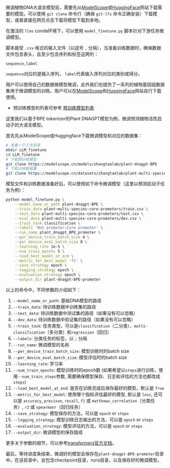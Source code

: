 微调植物DNA大语言模型前，需要先从[ModelScope](https://www.modelscope.cn/organization/zhangtaolab)或[HuggingFace](https://huggingface.co/zhangtaolab)网站下载需要的模型。可以使用 `git clone` 命令行（确保 `git-lfs` 命令正确安装）下载模型，或者直接在网页点击下载将模型下载到本地。

在激活的 `llms` conda环境下，可以使用 `model_finetune.py` 脚本针对下游任务微调模型。

脚本接受 `.csv` 格式的输入文件（以逗号 `,` 分隔），当准备训练数据时，确保数据文件包含表头，且至少包含序列和标签这两列：
```csv
sequence,label
```

`sequence`对应的是输入序列， `label`代表输入序列对应的类别或得分。

用户可以使用自己的数据做模型微调，此外我们也提供了一系列的植物基因组数据集用于微调模型的训练。用户可以在[ModelScope](https://www.modelscope.cn/organization/zhangtaolab)和[HuggingFace](https://huggingface.co/zhangtaolab)网站自行下载使用。

* 预训练模型的列表可参考 [预训练模型列表](resources/pretrain_models.md)

这里我们以基于BPE tokenizer的Plant DNAGPT模型为例，微调预测植物活性启动子的大语言模型。

首先先从ModelScope或Huggingface下载微调模型和对应的数据集：

```bash
# 准备一个工作目录
mkdir LLM_finetune
cd LLM_finetune
# 下载预训练模型
git clone https://modelscope.cn/models/zhangtaolab/plant-dnagpt-BPE
# 下载训练数据集
git clone https://modelscope.cn/datasets/zhangtaolab/plant-multi-species-core-promoters
```

模型文件和训练数据准备好后，可以使用如下命令微调模型（这里以预测启动子任务为例）：

```bash
python model_finetune.py \
    --model_name_or_path plant-dnagpt-BPE \
    --train_data plant-multi-species-core-promoters/train.csv \
    --test_data plant-multi-species-core-promoters/test.csv \
    --eval_data plant-multi-species-core-promoters/dev.csv \
    --train_task classification \
    --labels 'Not promoter;Core promoter' \
    --run_name plant_dnagpt_BPE_promoter \
    --per_device_train_batch_size 4 \
    --per_device_eval_batch_size 8 \
    --learning_rate 1e-5 \
    --num_train_epochs 5 \
    --load_best_model_at_end \
    --metric_for_best_model 'f1' \
    --save_strategy epoch \
    --logging_strategy epoch \
    --evaluation_strategy epoch \
    --output_dir plant-dnagpt-BPE-promoter
```

以上的命令中，不同参数的介绍如下：  
1. `--model_name_or_path`: 基础DNA模型的路径
2. `--train_data`: 待训练数据中训练集的路径
3. `--test_data`: 待训练数据中测试集的路径（如果没有可以忽略）
4. `--dev_data`: 待训练数据中验证集的路径（如果没有可以忽略）
5. `--train_task`: 任务类型，可以是`classification`（二分类）、`multi-classification`（多分类）和`regression`（回归）
6. `--labels`: 分类任务的标签，以 `;` 分隔
7. `--run_name`: 微调模型的名称
8. `--per_device_train_batch_size`: 模型训练时的batch size
9. `--per_device_eval_batch_size`: 模型评估时的batch size
10. `--learning_rate`: 学习率
11. `--num_train_epochs`: 模型训练时的epoch数 (如果希望以`steps`进行训练，使用`--num_train_steps`参数, 需要确保模型保存、日志和评估的方法也都改成`steps`)
12. `--load_best_model_at_end`: 是否在训练完成后保存最好的模型，默认是 `True`
13. `--metric_for_best_model`: 使用哪个指标评估最好的模型, 默认是 `loss`, 还可以是 `accuracy`, `precison`, `recall`, `f1` 或 `matthews_correlation`（分类任务）,  `r2` 或 `spearmanr`（回归任务）
14. `--save_strategy`: 模型保存的方法，可以是 `epoch` or `steps`
15. `--logging_strategy`: 模型训练日志输出的方法，可以是 `epoch` or `steps`
16. `--evaluation_strategy`: 模型评估的方法，可以是  `epoch` or `steps`
17. `--output_dir`: 微调模型的保存路径

更多关于参数的细节，可以参考[transformers官方文档](https://huggingface.co/docs/transformers/en/main_classes/trainer#transformers.TrainingArguments)。

最后，等待进度条结束，微调好的模型会保存在`plant-dnagpt-BPE-promoter`目录中。在该目录中，会包含checkpoint目录，runs目录，以及保存好的微调模型。